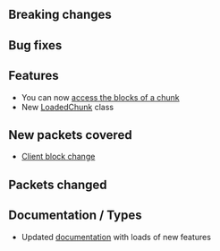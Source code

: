 ## Breaking changes

## Bug fixes

## Features
* You can now [access the blocks of a chunk](https://oscarnow.github.io/minecraft-server/unstable/classes/Chunk#blocks)
* New [LoadedChunk](https://oscarnow.github.io/minecraft-server/unstable/classes/LoadedChunk) class

## New packets covered
* [Client block change](https://oscarnow.github.io/minecraft-server/unstable/classes/LoadedChunk#setBlock)

## Packets changed

## Documentation / Types
* Updated [documentation](https://oscarnow.github.io/minecraft-server/unstable/) with loads of new features
